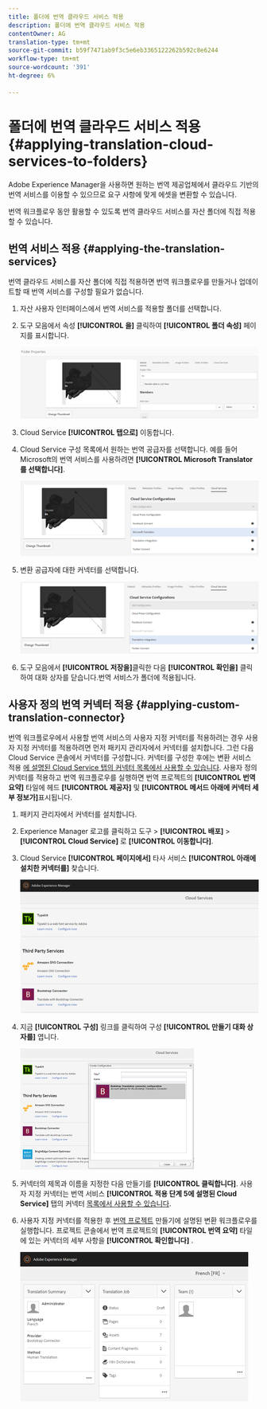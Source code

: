 ```yaml
---
title: 폴더에 번역 클라우드 서비스 적용
description: 폴더에 번역 클라우드 서비스 적용
contentOwner: AG
translation-type: tm+mt
source-git-commit: b59f7471ab9f3c5e6eb3365122262b592c8e6244
workflow-type: tm+mt
source-wordcount: '391'
ht-degree: 6%

---
```



# 폴더에 번역 클라우드 서비스 적용 {#applying-translation-cloud-services-to-folders}

Adobe Experience Manager을 사용하면 원하는 번역 제공업체에서 클라우드 기반의 번역 서비스를 이용할 수 있으므로 요구 사항에 맞게 에셋을 변환할 수 있습니다.

번역 워크플로우 동안 활용할 수 있도록 번역 클라우드 서비스를 자산 폴더에 직접 적용할 수 있습니다.

## 번역 서비스 적용 {#applying-the-translation-services}

번역 클라우드 서비스를 자산 폴더에 직접 적용하면 번역 워크플로우를 만들거나 업데이트할 때 번역 서비스를 구성할 필요가 없습니다.

1. 자산 사용자 인터페이스에서 번역 서비스를 적용할 폴더를 선택합니다.
1. 도구 모음에서 속성 **[!UICONTROL 을]** 클릭하여 **[!UICONTROL 폴더 속성]** 페이지를 표시합니다.

   ![chlimage_1-215](assets/chlimage_1-215.png)

1. Cloud Service **[!UICONTROL 탭으로]** 이동합니다.
1. Cloud Service 구성 목록에서 원하는 번역 공급자를 선택합니다. 예를 들어 Microsoft의 번역 서비스를 사용하려면 **[!UICONTROL Microsoft Translator를 선택합니다]**.

   ![chlimage_1-216](assets/chlimage_1-216.png)

1. 변환 공급자에 대한 커넥터를 선택합니다.

   ![chlimage_1-217](assets/chlimage_1-217.png)

1. 도구 모음에서 **[!UICONTROL 저장을]**&#x200B;클릭한 다음 **[!UICONTROL 확인을]** 클릭하여 대화 상자를 닫습니다.번역 서비스가 폴더에 적용됩니다.

## 사용자 정의 번역 커넥터 적용  {#applying-custom-translation-connector}

번역 워크플로우에서 사용할 번역 서비스의 사용자 지정 커넥터를 적용하려는 경우 사용자 지정 커넥터를 적용하려면 먼저 패키지 관리자에서 커넥터를 설치합니다. 그런 다음 Cloud Service 콘솔에서 커넥터를 구성합니다. 커넥터를 구성한 후에는 변환 서비스 적용 [에 설명된 Cloud Service 탭의 커넥터 목록에서 사용할 수 있습니다](transition-cloud-services.md#applying-the-translation-services). 사용자 정의 커넥터를 적용하고 번역 워크플로우를 실행하면 번역 프로젝트의 **[!UICONTROL 번역 요약]** 타일에 헤드 **[!UICONTROL 제공자]** 및 **[!UICONTROL 메서드 아래에 커넥터 세부 정보가]**&#x200B;표시됩니다.

1. 패키지 관리자에서 커넥터를 설치합니다.
1. Experience Manager 로고를 클릭하고 도구 > **[!UICONTROL 배포]** > **[!UICONTROL Cloud Service]** 로 **[!UICONTROL 이동합니다]**.
1. Cloud Service **[!UICONTROL 페이지에서]** 타사 서비스 **[!UICONTROL 아래에 설치한 커넥터를]** 찾습니다.

   ![chlimage_1-218](assets/chlimage_1-218.png)

1. 지금 **[!UICONTROL 구성]** 링크를 클릭하여 구성 **[!UICONTROL 만들기 대화 상자를]** 엽니다.

   ![chlimage_1-219](assets/chlimage_1-219.png)

1. 커넥터의 제목과 이름을 지정한 다음 만들기를 **[!UICONTROL 클릭합니다]**. 사용자 지정 커넥터는 번역 서비스 **[!UICONTROL 적용 단계 5에 설명된 Cloud Service]** 탭의 커넥터 [목록에서 사용할 수 있습니다](#applying-the-translation-services).
1. 사용자 지정 커넥터를 적용한 후 [번역 프로젝트](translation-projects.md) 만들기에 설명된 변환 워크플로우를 실행합니다. 프로젝트 콘솔에서 번역 프로젝트의 **[!UICONTROL 번역 요약]** 타일에 있는 커넥터의 세부 사항을 **[!UICONTROL 확인합니다]** .

   ![chlimage_1-220](assets/chlimage_1-220.png)
